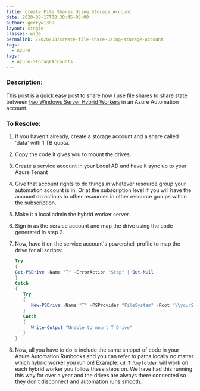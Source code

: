 ```yaml
---
title: Create File Shares Using Storage Account
date: 2020-08-17T08:30:45-06:00
author: gerryw1389
layout: single
classes: wide
permalink: /2020/08/create-file-share-using-storage-account
tags:
  - Azure
tags:
  - Azure-StorageAccounts
---
```

<!--more-->

### Description:

This post is a quick easy post to share how I use file shares to share state between [two Windows Server Hybrid Workers](https://automationadmin.com/2020/04/moving-to-azure-automation) in an Azure Automation account.

### To Resolve:

1. If you haven't already, create a storage account and a share called 'data' with 1 TB quota.
2. Copy the code it gives you to mount the drives.
3. Create a service account in your Local AD and have it sync up to your Azure Tenant
4. Give that account rights to do things in whatever resource group your automation account is in. Or at the subscription level if you will have the account do actions to other resources in other resource groups within the subscription.
5. Make it a local admin the hybrid worker server.
6. Sign in as the service account and map the drive using the code generated in step 2.
7. Now, have it on the service account's powershell profile to map the drive for all scripts:

   ```powershell
   Try 
   { 
   Get-PSDrive -Name "T" -ErrorAction "Stop" | Out-Null 
   }
   Catch
   { 
      Try
      {
         New-PSDrive -Name "T" -PSProvider "FileSystem" -Root "\\yourStorageAccount.file.core.windows.net\data" -ErrorAction "Stop" | Out-Null
      }
      Catch
      {
         Write-Output "Unable to mount T Drive"
      }
   }
   ````

8. Now, all you have to do is include the same snippet of code in your Azure Automation Runbooks and you can refer to paths locally no matter which hybrid worker you run on! Example: `cd T:\myfolder` will work on each hybrid worker you follow these steps on. We have had this running this way for over a year and the drives are always there connected so they don't disconnect and automation runs smooth.
